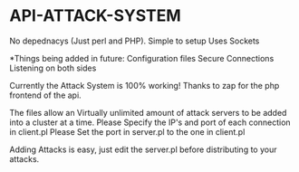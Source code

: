 API-ATTACK-SYSTEM
========================

No depednacys (Just perl and PHP).
Simple to setup
Uses Sockets


*Things being added in future:
Configuration files
Secure Connections
Listening on both sides


Currently the Attack System is 100% working!
Thanks to zap for the php frontend of the api.

The files allow an Virtually unlimited amount of attack servers to be added into a cluster at a time.
Please Specify the IP's and port of each connection in client.pl
Please Set the port in server.pl to the one in client.pl

Adding Attacks is easy, just edit the server.pl before distributing to your attacks.
